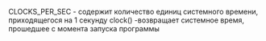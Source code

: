 CLOCKS_PER_SEC - содержит количество единиц системного времени, приходящегося на 1 секунду
clock() -возвращает системное время, прошедшее с момента запуска программы